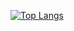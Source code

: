 [![Top Langs](https://github-readme-stats.vercel.app/api/top-langs/?username=seulgi9506&layout=compact&exclude_repo=seulgi9506.github.io)](https://github.com/anuraghazra/github-readme-stats)
